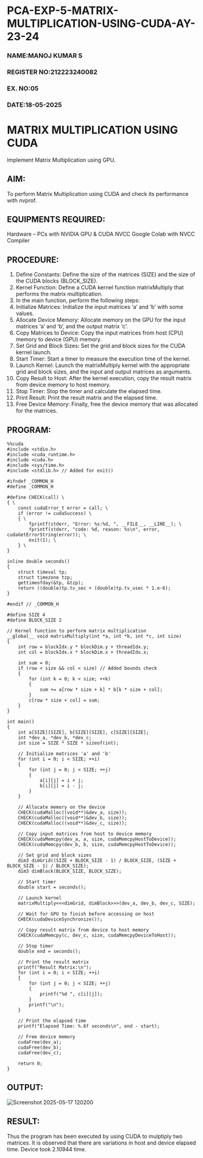 # PCA-EXP-5-MATRIX-MULTIPLICATION-USING-CUDA-AY-23-24
<h3>NAME:MANOJ KUMAR S</h3>
<h3>REGISTER NO:212223240082</h3>
<h3>EX. NO:05</h3>
<h3>DATE:18-05-2025</h3>
<h1> <align=center> MATRIX MULTIPLICATION USING CUDA </h3>
  Implement Matrix Multiplication using GPU.</h3>

## AIM:
To perform Matrix Multiplication using CUDA and check its performance with nvprof.
## EQUIPMENTS REQUIRED:
Hardware – PCs with NVIDIA GPU & CUDA NVCC
Google Colab with NVCC Compiler
## PROCEDURE:
1.	Define Constants: Define the size of the matrices (SIZE) and the size of the CUDA blocks (BLOCK_SIZE).
2.	Kernel Function: Define a CUDA kernel function matrixMultiply that performs the matrix multiplication.
3.	In the main function, perform the following steps:
4.	Initialize Matrices: Initialize the input matrices ‘a’ and ‘b’ with some values.
5.	Allocate Device Memory: Allocate memory on the GPU for the input matrices ‘a’ and ‘b’, and the output matrix ‘c’.
6.	Copy Matrices to Device: Copy the input matrices from host (CPU) memory to device (GPU) memory.
7.	Set Grid and Block Sizes: Set the grid and block sizes for the CUDA kernel launch.
8.	Start Timer: Start a timer to measure the execution time of the kernel.
9.	Launch Kernel: Launch the matrixMultiply kernel with the appropriate grid and block sizes, and the input and output matrices as arguments.
10.	Copy Result to Host: After the kernel execution, copy the result matrix from device memory to host memory.
11.	Stop Timer: Stop the timer and calculate the elapsed time.
12.	Print Result: Print the result matrix and the elapsed time.
13.	Free Device Memory: Finally, free the device memory that was allocated for the matrices.
## PROGRAM:
```
%%cuda
#include <stdio.h>
#include <cuda_runtime.h>
#include <cuda.h>
#include <sys/time.h>
#include <stdlib.h> // Added for exit()

#ifndef _COMMON_H
#define _COMMON_H

#define CHECK(call) \
{ \
    const cudaError_t error = call; \
    if (error != cudaSuccess) \
    { \
        fprintf(stderr, "Error: %s:%d, ", __FILE__, __LINE__); \
        fprintf(stderr, "code: %d, reason: %s\n", error, cudaGetErrorString(error)); \
        exit(1); \
    } \
}

inline double seconds()
{
    struct timeval tp;
    struct timezone tzp;
    gettimeofday(&tp, &tzp);
    return ((double)tp.tv_sec + (double)tp.tv_usec * 1.e-6);
}

#endif // _COMMON_H

#define SIZE 4
#define BLOCK_SIZE 2

// Kernel function to perform matrix multiplication
__global__ void matrixMultiply(int *a, int *b, int *c, int size)
{
    int row = blockIdx.y * blockDim.y + threadIdx.y;
    int col = blockIdx.x * blockDim.x + threadIdx.x;

    int sum = 0;
    if (row < size && col < size) // Added bounds check
    {
        for (int k = 0; k < size; ++k)
        {
            sum += a[row * size + k] * b[k * size + col];
        }
        c[row * size + col] = sum;
    }
}

int main()
{
    int a[SIZE][SIZE], b[SIZE][SIZE], c[SIZE][SIZE];
    int *dev_a, *dev_b, *dev_c;
    int size = SIZE * SIZE * sizeof(int);

    // Initialize matrices 'a' and 'b'
    for (int i = 0; i < SIZE; ++i)
    {
        for (int j = 0; j < SIZE; ++j)
        {
            a[i][j] = i + j;
            b[i][j] = i - j;
        }
    }

    // Allocate memory on the device
    CHECK(cudaMalloc((void**)&dev_a, size));
    CHECK(cudaMalloc((void**)&dev_b, size));
    CHECK(cudaMalloc((void**)&dev_c, size));

    // Copy input matrices from host to device memory
    CHECK(cudaMemcpy(dev_a, a, size, cudaMemcpyHostToDevice));
    CHECK(cudaMemcpy(dev_b, b, size, cudaMemcpyHostToDevice));

    // Set grid and block sizes
    dim3 dimGrid((SIZE + BLOCK_SIZE - 1) / BLOCK_SIZE, (SIZE + BLOCK_SIZE - 1) / BLOCK_SIZE);
    dim3 dimBlock(BLOCK_SIZE, BLOCK_SIZE);

    // Start timer
    double start = seconds();

    // Launch kernel
    matrixMultiply<<<dimGrid, dimBlock>>>(dev_a, dev_b, dev_c, SIZE);

    // Wait for GPU to finish before accessing on host
    CHECK(cudaDeviceSynchronize());

    // Copy result matrix from device to host memory
    CHECK(cudaMemcpy(c, dev_c, size, cudaMemcpyDeviceToHost));

    // Stop timer
    double end = seconds();

    // Print the result matrix
    printf("Result Matrix:\n");
    for (int i = 0; i < SIZE; ++i)
    {
        for (int j = 0; j < SIZE; ++j)
        {
            printf("%d ", c[i][j]);
        }
        printf("\n");
    }

    // Print the elapsed time
    printf("Elapsed Time: %.6f seconds\n", end - start);

    // Free device memory
    cudaFree(dev_a);
    cudaFree(dev_b);
    cudaFree(dev_c);

    return 0;
}
```

## OUTPUT:
![Screenshot 2025-05-17 120200](https://github.com/user-attachments/assets/e468f1b9-41d3-4657-9d7d-558f483452b5)


## RESULT:
Thus the program has been executed by using CUDA to mulptiply two matrices. It is observed that there are variations in host and device elapsed time. Device took 2.10944 time.
